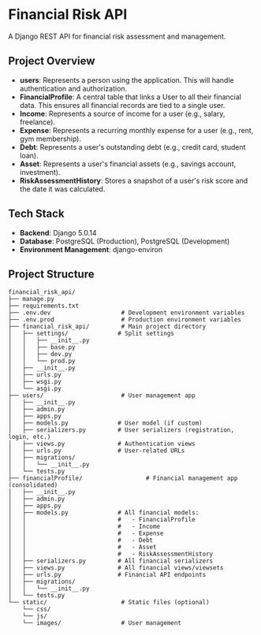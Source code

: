 # Financial Risk API

A Django REST API for financial risk assessment and management.

## Project Overview

- **users**: Represents a person using the application. This will handle authentication and authorization.
- **FinancialProfile**: A central table that links a User to all their financial data. This ensures all financial records are tied to a single user.
- **Income**: Represents a source of income for a user (e.g., salary, freelance).
- **Expense**: Represents a recurring monthly expense for a user (e.g., rent, gym membership).
- **Debt**: Represents a user's outstanding debt (e.g., credit card, student loan).
- **Asset**: Represents a user's financial assets (e.g., savings account, investment).
- **RiskAssessmentHistory**: Stores a snapshot of a user's risk score and the date it was calculated.


## Tech Stack

- **Backend**: Django 5.0.14
- **Database**: PostgreSQL (Production), PostgreSQL (Development)
- **Environment Management**: django-environ

## Project Structure

```
financial_risk_api/
├── manage.py
├── requirements.txt
├── .env.dev                    # Development environment variables
├── .env.prod                   # Production environment variables  
├── financial_risk_api/         # Main project directory
│   ├── settings/              # Split settings
│   │   ├── __init__.py
│   │   ├── base.py
│   │   ├── dev.py
│   │   └── prod.py
│   ├── __init__.py
│   ├── urls.py
│   ├── wsgi.py
│   └── asgi.py
├── users/                      # User management app
│   ├── __init__.py
│   ├── admin.py
│   ├── apps.py
│   ├── models.py              # User model (if custom)
│   ├── serializers.py         # User serializers (registration, login, etc.)
│   ├── views.py               # Authentication views
│   ├── urls.py                # User-related URLs
│   ├── migrations/
│   │   └── __init__.py
│   └── tests.py
├── financialProfile/                  # Financial management app (consolidated)
│   ├── __init__.py
│   ├── admin.py
│   ├── apps.py
│   ├── models.py              # All financial models:
│   │                          #   - FinancialProfile
│   │                          #   - Income
│   │                          #   - Expense  
│   │                          #   - Debt
│   │                          #   - Asset
│   │                          #   - RiskAssessmentHistory
│   ├── serializers.py         # All financial serializers
│   ├── views.py               # All financial views/viewsets
│   ├── urls.py                # Financial API endpoints
│   ├── migrations/
│   │   └── __init__.py
│   └── tests.py
└── static/                     # Static files (optional)
    └── css/
    └── js/
    └── images/                 # User management
```

